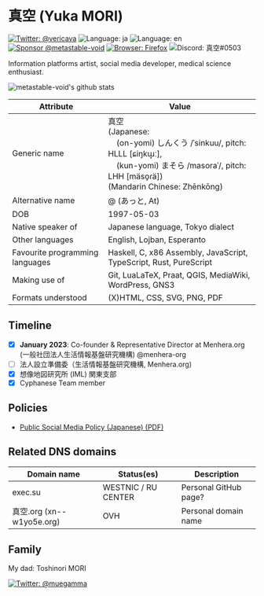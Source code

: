 # 真空 (Yuka MORI)

[![Twitter: @vericava](https://img.shields.io/badge/Twitter-@vericava-blue)](https://twitter.com/intent/user?user_id=847315328744865793)
![Language: ja](https://img.shields.io/badge/lang-ja-blue)
![Language: en](https://img.shields.io/badge/lang-en-green)
[![Sponsor @metastable-void](https://img.shields.io/github/sponsors/metastable-void)](https://github.com/sponsors/metastable-void)
[![Browser: Firefox](https://img.shields.io/badge/Browser-Firefox-orange)](https://www.mozilla.org/en-US/firefox/new/)
![Discord: 真空#0503](https://img.shields.io/badge/Discord-%E7%9C%9F%E7%A9%BA%230503-blue)

Information platforms artist, social media developer, medical science enthusiast.

![metastable-void's github stats](https://github-readme-stats.vercel.app/api?username=metastable-void&show_icons=true&title_color=fff&icon_color=79ff97&text_color=9f9f9f&bg_color=151515)

Attribute | Value
----------|-------
Generic name | 真空 <br>(Japanese: <br>&nbsp;&nbsp;&nbsp;&nbsp;(on-yomi) しんくう /ˈsinkuu/, pitch: HLLL \[ɕiŋkɯ̟ː\], <br>&nbsp;&nbsp;&nbsp;&nbsp;(kun-yomi) まそら /masoraˈ/, pitch: LHH \[mäso̞ɾä\]) <br>(Mandarin Chinese: Zhēnkōng)
Alternative name | @ (あっと, At)
DOB | 1997-05-03
Native speaker of | Japanese language, Tokyo dialect
Other languages | English, Lojban, Esperanto
Favourite programming languages | Haskell, C, x86 Assembly, JavaScript, TypeScript, Rust, PureScript
Making use of | Git, LuaLaTeX, Praat, QGIS, MediaWiki, WordPress, GNS3
Formats understood | (X)HTML, CSS, SVG, PNG, PDF

## Timeline

- [x] **January 2023**: Co-founder & Representative Director at Menhera.org (一般社団法人生活情報基盤研究機構) @menhera-org
- [ ] 法人設立準備委（生活情報基盤研究機構, Menhera.org)
- [x] 想像地図研究所 (IML) 関東支部
- [x] Cyphanese Team member

## Policies
- [Public Social Media Policy (Japanese) (PDF)](https://raw.githubusercontent.com/around30pt/social-id/main/public-social-id.pdf)

## Related DNS domains

Domain name | Status(es) | Description
------------|------------|-------------
exec.su | WESTNIC / RU CENTER | Personal GitHub page?
真空.org (xn--w1yo5e.org) | OVH | Personal domain name

## Family

My dad: Toshinori MORI

[![Twitter: @muegamma](https://img.shields.io/badge/Twitter-@muegamma-blue)](https://twitter.com/intent/user?user_id=65528880)
